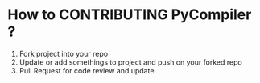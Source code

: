 # How to CONTRIBUTING PyCompiler ?

1. Fork project into your repo
2. Update or add somethings to project and push on your forked repo
3. Pull Request for code review and update